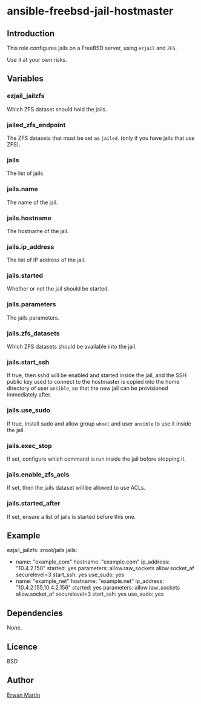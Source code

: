 # ansible-freebsd-jail-hostmaster

## Introduction
This role configures jails on a FreeBSD server, using `ezjail` and `ZFS`.

Use it at your own risks.

## Variables

### ezjail_jailzfs

Which ZFS dataset should hold the jails.

### jailed_zfs_endpoint

The ZFS datasets that must be set as `jailed`. (only if you have jails that use ZFS).

### jails

The list of jails.

### jails.name

The name of the jail.

### jails.hostname

The hostname of the jail.

### jails.ip_address

The list of IP address of the jail.

### jails.started

Whether or not the jail should be started.

### jails.parameters

The jails parameters.

### jails.zfs_datasets

Which ZFS datasets should be available into the jail.

### jails.start_ssh

If true, then sshd will be enabled and started inside the jail, and the SSH public key used to connect to the hostmaster is copied into the home directory of user `ansible`, so that the new jail can be provisioned immediately after.

### jails.use_sudo

If true, install sudo and allow group `wheel` and user `ansible` to use it inside the jail.

### jails.exec_stop

If set, configure which command is run inside the jail before stopping it.

### jails.enable_zfs_acls

If set, then the jails dataset will be allowed to use ACLs.

### jails.started_after

If set, ensure a list of jails is started before this one.

## Example

ezjail_jailzfs: zroot/jails
jails:
  - name: "example_com"
    hostname: "example.com"
    ip_address: "10.4.2.150"
    started: yes
    parameters: allow.raw_sockets allow.socket_af securelevel=3
    start_ssh: yes
    use_sudo: yes
  - name: "example_net"
    hostname: "example.net"
    ip_address: "10.4.2.155,10.4.2.156"
    started: yes
    parameters: allow.raw_sockets allow.socket_af securelevel=3
    start_ssh: yes
    use_sudo: yes

## Dependencies

None.

## Licence

BSD

## Author

[Erwan Martin](https://zewaren.net/)
